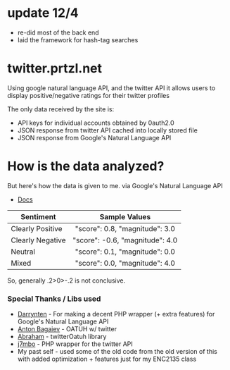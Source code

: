 # update 12/4

 - re-did most of the back end
 - laid the framework for hash-tag searches


# twitter.prtzl.net

Using google natural language API, and the twitter API it allows users to display positive/negative ratings for their twitter profiles

The only data received by the site is:

  - API keys for individual accounts obtained by 0auth2.0
  - JSON response from twitter API cached into locally stored file
  - JSON response from Google's Natural Language API
  
# How is the data analyzed?
But here's how the data is given to me.
via Google's Natural Language API
* [Docs](https://cloud.google.com/natural-language/docs/basics)

| Sentiment        | Sample Values           
| ------------- |:-------------: 
| Clearly Positive   | "score": 0.8, "magnitude": 3.0
| Clearly Negative     | "score": -0.6, "magnitude": 4.0      
| Neutral | 	"score": 0.1, "magnitude": 0.0   
| Mixed | 	"score": 0.0, "magnitude": 4.0 

So, generally .2>0>-.2 is not conclusive.

### Special Thanks / Libs used
* [Darrynten](https://github.com/darrynten/google-natural-language-php) - For making a decent PHP wrapper (+ extra features) for Google's Natural Language API
* [Anton Bagaiev](https://code.tutsplus.com/tutorials/how-to-authenticate-users-with-twitter-oauth-20--cms-25713) - OATUH w/ twitter
* [Abraham](https://abrah.am) - twitterOatuh library
* [j7mbo](https://github.com/J7mbo/twitter-api-php) - PHP wrapper for the twitter API
* My past self - used some of the old code from the old version of this with added optimization + features just for my ENC2135 class

